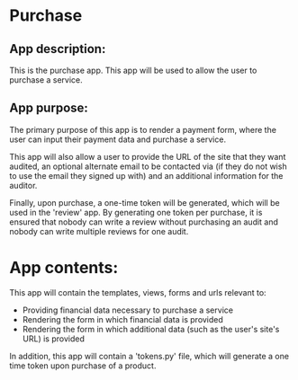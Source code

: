 # Purchase


## App description:

This is the purchase app. This app will be used to allow the user to 
purchase a service.


## App purpose:

The primary purpose of this app is to render a payment form, where the 
user can input their payment data and purchase a service.

This app will also allow a user to provide the URL of the site that they 
want audited, an optional alternate email to be contacted via (if they 
do not wish to use the email they signed up with) and an additional 
information for the auditor.

Finally, upon purchase, a one-time token will be generated, which will 
be used in the 'review' app. By generating one token per purchase, it 
is ensured that nobody can write a review without purchasing an audit 
and nobody can write multiple reviews for one audit.


# App contents:

This app will contain the templates, views, forms and urls 
relevant to:
* Providing financial data necessary to purchase a service
* Rendering the form in which financial data is provided
* Rendering the form in which additional data (such as the user's 
site's URL) is provided

In addition, this app will contain a 'tokens.py' file, which will 
generate a one time token upon purchase of a product.
